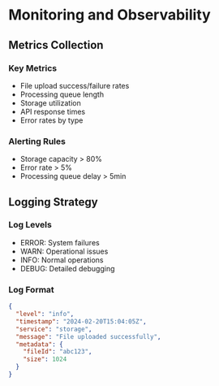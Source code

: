 
# Monitoring and Observability

## Metrics Collection
### Key Metrics
- File upload success/failure rates
- Processing queue length
- Storage utilization
- API response times
- Error rates by type

### Alerting Rules
- Storage capacity > 80%
- Error rate > 5%
- Processing queue delay > 5min

## Logging Strategy
### Log Levels
- ERROR: System failures
- WARN: Operational issues
- INFO: Normal operations
- DEBUG: Detailed debugging

### Log Format
```json
{
  "level": "info",
  "timestamp": "2024-02-20T15:04:05Z",
  "service": "storage",
  "message": "File uploaded successfully",
  "metadata": {
    "fileId": "abc123",
    "size": 1024
  }
}